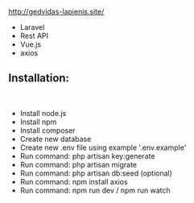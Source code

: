 http://gedvidas-lapienis.site/

* Laravel
* Rest API
* Vue.js
* axios

<h2>  Installation: </h2>
<br>
<ul>
<li> Install node.js </li>
<li> Install npm</li>
<li> Install composer</li>
<li> Create new database</li>
<li> Create new .env file using example '.env.example'</li>
<li> Run command: php artisan key:generate</li>
<li> Run command: php artisan migrate</li>
<li> Run command: php artisan db:seed (optional)</li>
<li> Run command: npm install axios</li>
<li> Run command: npm run dev / npm run watch</li>
</ul>
